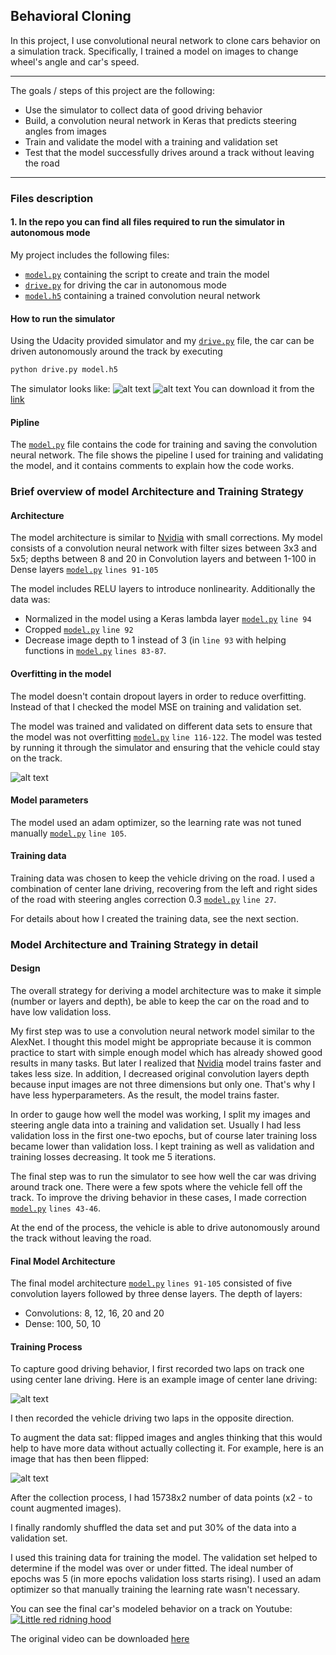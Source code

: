## Behavioral Cloning ##

In this project, I use convolutional neural network to clone cars behavior on a simulation track. Specifically, I trained a model on images to change wheel's angle and car's speed.

---

The goals / steps of this project are the following:
* Use the simulator to collect data of good driving behavior
* Build, a convolution neural network in Keras that predicts steering angles from images
* Train and validate the model with a training and validation set
* Test that the model successfully drives around a track without leaving the road

[//]: # (Image References)

[image1]: ./Images/output_5_1.png "Normal Image"
[image2]: ./Images/output_5_1_flip.png "Flipped Image"
[image3]: ./Images/output_15_0.png "MSE"
[image4]: ./Images/simulator1.jpeg "simulator"
[image5]: ./Images/simulator2.jpeg "simulator"


---
### Files description 

#### 1. In the repo you can find all files required to run the simulator in autonomous mode

My project includes the following files:
* [`model.py`](https://github.com/MingalievDinar/BehavioralCloning/blob/master/model.py) containing the script to create and train the model
* [`drive.py`](https://github.com/MingalievDinar/BehavioralCloning/blob/master/drive.py) for driving the car in autonomous mode
* [`model.h5`](https://github.com/MingalievDinar/BehavioralCloning/blob/master/model.h5) containing a trained convolution neural network 

#### How to run the simulator
Using the Udacity provided simulator and my [`drive.py`](https://github.com/MingalievDinar/BehavioralCloning/blob/master/drive.py) file, the car can be driven autonomously around the track by executing 
```sh
python drive.py model.h5
```
The simulator looks like:
![alt text][image4]
![alt text][image5]
You can download it from the [link](https://classroom.udacity.com/nanodegrees/nd013/parts/fbf77062-5703-404e-b60c-95b78b2f3f9e/modules/6df7ae49-c61c-4bb2-a23e-6527e69209ec/lessons/46a70500-493e-4057-a78e-b3075933709d/concepts/1c9f7e68-3d2c-4313-9c8d-5a9ed42583dc)

#### Pipline

The [`model.py`](https://github.com/MingalievDinar/BehavioralCloning/blob/master/model.py) file contains the code for training and saving the convolution neural network. The file shows the pipeline I used for training and validating the model, and it contains comments to explain how the code works.

### Brief overview of model Architecture and Training Strategy

#### Architecture

The model architecture is similar to [Nvidia](https://devblogs.nvidia.com/deep-learning-self-driving-cars/) with small corrections. My model consists of a convolution neural network with filter sizes between 3x3 and 5x5; depths between 8 and 20 in Convolution layers and between 1-100 in Dense layers [`model.py`](https://github.com/MingalievDinar/BehavioralCloning/blob/master/model.py) `lines 91-105`

The model includes RELU layers to introduce nonlinearity.
Additionally the data was:
* Normalized in the model using a Keras lambda layer [`model.py`](https://github.com/MingalievDinar/BehavioralCloning/blob/master/model.py) `line 94`
* Cropped [`model.py`](https://github.com/MingalievDinar/BehavioralCloning/blob/master/model.py) `line 92`
* Decrease image depth to 1 instead of 3 (in `line 93` with helping functions in [`model.py`](https://github.com/MingalievDinar/BehavioralCloning/blob/master/model.py) `lines 83-87`.

#### Overfitting in the model

The model doesn't contain dropout layers in order to reduce overfitting. Instead of that I checked the model MSE on training and validation set. 

The model was trained and validated on different data sets to ensure that the model was not overfitting [`model.py`](https://github.com/MingalievDinar/BehavioralCloning/blob/master/model.py) `line 116-122`. The model was tested by running it through the simulator and ensuring that the vehicle could stay on the track.

![alt text][image3]

#### Model parameters

The model used an adam optimizer, so the learning rate was not tuned manually [`model.py`](https://github.com/MingalievDinar/BehavioralCloning/blob/master/model.py) `line 105`.

#### Training data

Training data was chosen to keep the vehicle driving on the road. I used a combination of center lane driving, recovering from the left and right sides of the road with steering angles correction 0.3 [`model.py`](https://github.com/MingalievDinar/BehavioralCloning/blob/master/model.py) `line 27`.

For details about how I created the training data, see the next section. 

### Model Architecture and Training Strategy in detail

#### Design

The overall strategy for deriving a model architecture was to make it simple (number or layers and depth), be able to keep the car on the road and to have low validation loss.

My first step was to use a convolution neural network model similar to the AlexNet. I thought this model might be appropriate because it is common practice to start with simple enough model which has already showed good results in many tasks. But later I realized that [Nvidia](https://devblogs.nvidia.com/deep-learning-self-driving-cars/) model trains faster and takes less size. In addition, I decreased original convolution layers depth because input images are not three dimensions but only one. That's why I have less hyperparameters. As the result, the model trains faster.

In order to gauge how well the model was working, I split my images and steering angle data into a training and validation set. Usually I had less validation loss in the first one-two epochs, but of course later training loss became lower than validation loss. I kept training as well as validation and training losses decreasing. It took me 5 iterations. 

The final step was to run the simulator to see how well the car was driving around track one. There were a few spots where the vehicle fell off the track. To improve the driving behavior in these cases, I made correction [`model.py`](https://github.com/MingalievDinar/BehavioralCloning/blob/master/model.py) `lines 43-46`. 

At the end of the process, the vehicle is able to drive autonomously around the track without leaving the road.

#### Final Model Architecture

The final model architecture [`model.py`](https://github.com/MingalievDinar/BehavioralCloning/blob/master/model.py) `lines 91-105` consisted of five convolution layers followed by three dense layers. The depth of layers:
* Convolutions: 8, 12, 16, 20 and 20
* Dense: 100, 50, 10


#### Training Process

To capture good driving behavior, I first recorded two laps on track one using center lane driving. Here is an example image of center lane driving:

![alt text][image1]

I then recorded the vehicle driving two laps in the opposite direction.

To augment the data sat: flipped images and angles thinking that this would help to have more data without actually collecting it. For example, here is an image that has then been flipped:

![alt text][image2]

After the collection process, I had 15738x2 number of data points (x2 - to count augmented images).

I finally randomly shuffled the data set and put 30% of the data into a validation set. 

I used this training data for training the model. The validation set helped to determine if the model was over or under fitted. The ideal number of epochs was 5 (in more epochs validation loss starts rising). I used an adam optimizer so that manually training the learning rate wasn't necessary.

You can see the final car's modeled behavior on a track on Youtube: [![Little red ridning hood](./Images/videosim.jpeg)](https://youtu.be/v2irPlgY1o0 "Video example - Click to Watch!")

The original video can be downloaded [here](https://github.com/MingalievDinar/BehavioralCloning/blob/master/SDCSimulation.mp4)

